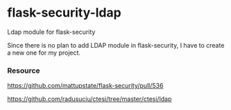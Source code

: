 # flask-security-ldap
Ldap module for flask-security

Since there is no plan to add LDAP module in flask-security, I have to create a new one for my project.

### Resource
<https://github.com/mattupstate/flask-security/pull/536>

<https://github.com/radusuciu/ctesi/tree/master/ctesi/ldap>
